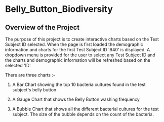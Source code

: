# Belly_Button_Biodiversity

## Overview of the Project

The purpose of this project is to create interactive charts based on the Test Subject ID selected. When the page is first loaded the demographic information and charts for the first Test Subject ID '940' is displayed. A dropdown menu is provided for the user to select any Test Subject ID and the charts and demographic information will be refreshed based on the selected 'ID'. 

There are three charts :-

1.  A Bar Chart showing the top 10 bacteria cultures found in the test subject's belly button

2.  A Gauge Chart that shows the Belly Button washing frequency

3.  A Bubble Chart that shows all the different bacterial cultures for the test subject. The size of the bubble depends on the count of the bacteria.